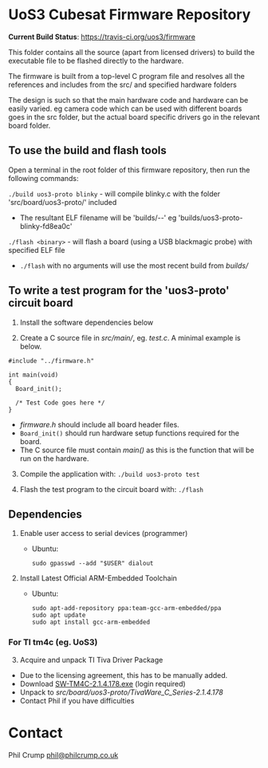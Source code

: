 # UoS3 Cubesat Firmware Repository

**Current Build Status**: <https://travis-ci.org/uos3/firmware>

This folder contains all the source (apart from licensed drivers) to build the executable file to be flashed directly to the hardware.

The firmware is built from a top-level C program file and resolves all the references and includes from the src/ and specified hardware folders

The design is such so that the main hardware code and hardware can be easily varied. eg camera code which can be used with different boards goes in the src folder, but the actual board specific drivers go in the relevant board folder.

## To use the build and flash tools

Open a terminal in the root folder of this firmware repository, then run the following commands:

`./build uos3-proto blinky` - will compile blinky.c with the folder 'src/board/uos3-proto/' included

  * The resultant ELF filename will be 'builds/_<board>-<program>-<gitref>_' eg 'builds/uos3-proto-blinky-fd8ea0c'

`./flash <binary>` - will flash a board (using a USB blackmagic probe) with specified ELF file

  * `./flash` with no arguments will use the most recent build from _builds/_


## To write a test program for the 'uos3-proto' circuit board

1. Install the software dependencies below

2. Create a C source file in _src/main/_, eg. *test.c*. A minimal example is below.
```
#include "../firmware.h"

int main(void)
{
  Board_init();

  /* Test Code goes here */
}
```

  * *firmware.h* should include all board header files.
  * `Board_init()` should run hardware setup functions required for the board.
  * The C source file must contain *main()* as this is the function that will be run on the hardware.

3. Compile the application with: `./build uos3-proto test`

4. Flash the test program to the circuit board with: `./flash`

## Dependencies 

1. Enable user access to serial devices (programmer)
    * Ubuntu:
      ```
      sudo gpasswd --add "$USER" dialout
      ```

2. Install Latest Official ARM-Embedded Toolchain
    * Ubuntu:
      ```
      sudo apt-add-repository ppa:team-gcc-arm-embedded/ppa
      sudo apt update
      sudo apt install gcc-arm-embedded
      ```

### For TI tm4c (eg. UoS3)

3. Acquire and unpack TI Tiva Driver Package
  * Due to the licensing agreement, this has to be manually added.
  * Download [SW-TM4C-2.1.4.178.exe](http://software-dl.ti.com/tiva-c/SW-TM4C/latest/index_FDS.html) (login required)
  * Unpack to _src/board/uos3-proto/TivaWare_C_Series-2.1.4.178_
  * Contact Phil if you have difficulties

# Contact

Phil Crump <phil@philcrump.co.uk>
